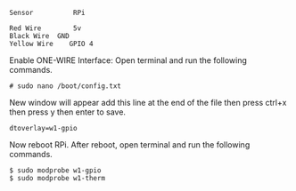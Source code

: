 	Sensor	        RPi

	Red Wire        5v
	Black Wire	GND
	Yellow Wire    GPIO 4

Enable ONE-WIRE Interface:
Open terminal and run the following commands.
	
	# sudo nano /boot/config.txt

New window will appear add this line at the end of the file then press ctrl+x then press y then enter to save.

	dtoverlay=w1-gpio

Now reboot RPi.
After reboot, open terminal and run the following commands.
	
	$ sudo modprobe w1-gpio
	$ sudo modprobe w1-therm
